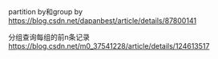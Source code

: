 partition by和group by 
https://blog.csdn.net/dapanbest/article/details/87800141

分组查询每组的前n条记录
https://blog.csdn.net/m0_37541228/article/details/124613517